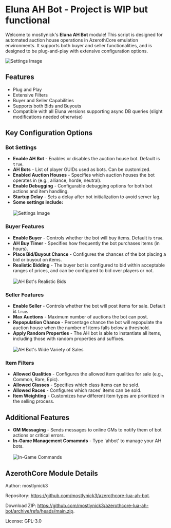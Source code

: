 
<h1>Eluna AH Bot - Project is WIP but functional</h1>
<p>Welcome to mostlynick's <strong>Eluna AH Bot</strong> module! This script is designed for automated auction house operations in AzerothCore emulation environments. It supports both buyer and seller functionalities, and is designed to be plug-and-play with extensive configuration options.</p>
<img src="https://raw.githubusercontent.com/mostlynick3/azerothcore-lua-ah-bot/master/icon.png" alt="Settings Image">

<h2>Features</h2>
<ul>
	<li>Plug and Play</li>
	<li>Extensive Filters</li>
	<li>Buyer and Seller Capabilities</li>
	<li>Supports both Bids and Buyouts</li>
	<li>Compatible with all Eluna versions supporting async DB queries (slight modifications needed otherwise)</li>
</ul>

<h2>Key Configuration Options</h2>
<h3>Bot Settings</h3>
<ul>
	<li><strong>Enable AH Bot</strong> - Enables or disables the auction house bot. Default is <code>true</code>.</li>
	<li><strong>AH Bots</strong> - List of player GUIDs used as bots. Can be customized.</li>
	<li><strong>Enabled Auction Houses</strong> - Specifies which auction houses the bot operates in (e.g., alliance, horde, neutral).</li>
	<li><strong>Enable Debugging</strong> - Configurable debugging options for both bot actions and item handling.</li>
	<li><strong>Startup Delay</strong> - Sets a delay after bot initialization to avoid server lag.</li>
  <li><strong>Some settings include:</strong> </li>
  <br><img src="https://raw.githubusercontent.com/mostlynick3/azerothcore-lua-ah-bot/master/images/settings.png" alt="Settings Image">
</ul>

<h3>Buyer Features</h3>
<ul>
	<li><strong>Enable Buyer</strong> - Controls whether the bot will buy items. Default is <code>true</code>.</li>
	<li><strong>AH Buy Timer</strong> - Specifies how frequently the bot purchases items (in hours).</li>
	<li><strong>Place Bid/Buyout Chance</strong> - Configures the chances of the bot placing a bid or buyout on items.</li>
	<li><strong>Realistic Bidding</strong> - The buyer bot is configured to bid within acceptable ranges of prices, and can be configured to bid over players or not.</li>
  <br><img src="https://raw.githubusercontent.com/mostlynick3/azerothcore-lua-ah-bot/master/images/bids.png" alt="AH Bot's Realistic Bids">
</ul>

<h3>Seller Features</h3>
<ul>
	<li><strong>Enable Seller</strong> - Controls whether the bot will post items for sale. Default is <code>true</code>.</li>
	<li><strong>Max Auctions</strong> - Maximum number of auctions the bot can post.</li>
	<li><strong>Repopulation Chance</strong> - Percentage chance the bot will repopulate the auction house when the number of items falls below a threshold.</li>
	<li><strong>Apply Random Properties</strong> - The AH bot is able to instantiate all items, including those with random properties and suffixes.</li>
  <br><img src="https://raw.githubusercontent.com/mostlynick3/azerothcore-lua-ah-bot/master/images/sales.png" alt="AH Bot's Wide Variety of Sales">
</ul>

<h3>Item Filters</h3>
<ul>
	<li><strong>Allowed Qualities</strong> - Configures the allowed item qualities for sale (e.g., Common, Rare, Epic).</li>
	<li><strong>Allowed Classes</strong> - Specifies which class items can be sold.</li>
	<li><strong>Allowed Races</strong> - Configures which races' items can be sold.</li>
	<li><strong>Item Weighting</strong> - Customizes how different item types are prioritized in the selling process.</li>
</ul>

<h2>Additional Features</h2>
<ul>
	<li><strong>GM Messaging</strong> - Sends messages to online GMs to notify them of bot actions or critical errors.</li>
	<li><strong>In-Game Management Comamnds</strong> - Type 'ahbot' to manage your AH bots.<br>
  <br><img src="https://raw.githubusercontent.com/mostlynick3/azerothcore-lua-ah-bot/master/images/commands.png" alt="In-Game Commands">
</li>
</ul>

<h2>AzerothCore Module Details</h2>
<p>Author: mostlynick3</p>
<p>Repository: <a href="https://github.com/mostlynick3/azerothcore-lua-ah-bot" target="_blank">https://github.com/mostlynick3/azerothcore-lua-ah-bot</a>.</p>
<p>Download ZIP: <a href="https://github.com/mostlynick3/azerothcore-lua-ah-bot/archive/refs/heads/main.zip" target="_blank">https://github.com/mostlynick3/azerothcore-lua-ah-bot/archive/refs/heads/main.zip</a>.</p>
<p>License: GPL-3.0</p>
